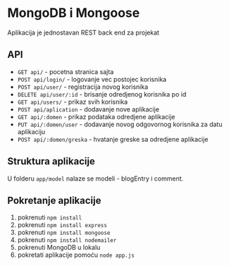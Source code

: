 # MongoDB i Mongoose

Aplikacija je jednostavan REST back end za projekat

## API

* `GET api/` - pocetna stranica sajta
* `POST api/login/` - logovanje vec postojec korisnika
* `POST api/user/` - registracija novog korisnika
* `DELETE api/user/:id` - brisanje odredjenog korisnika po id
* `GET api/users/` - prikaz svih korisnika
* `POST api/aplication` - dodavanje nove aplikacije
* `GET api/:domen` - prikaz podataka odredjene aplikacije
* `PUT api/:domen/user` - dodavanje novog odgovornog korisnika za datu aplikaciju
* `POST api/:domen/greska` - hvatanje greske sa odredjene aplikacije




## Struktura aplikacije

U folderu `app/model` nalaze se modeli - blogEntry i comment.


## Pokretanje aplikacije

1. pokrenuti `npm install`
2. pokrenuti `npm install express`
3. pokrenuti `npm install mongoose`
4. pokrenuti `npm install nodemailer`
5. pokrenuti MongoDB u lokalu
6. pokretati aplikacije pomoću `node app.js`
